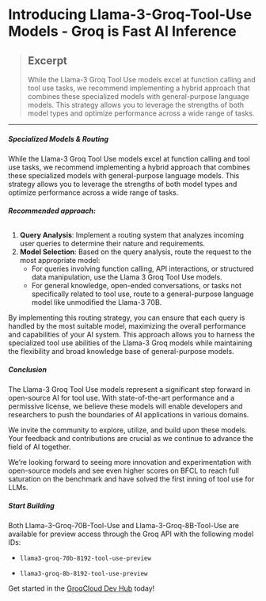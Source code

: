 
# Introducing Llama-3-Groq-Tool-Use Models - Groq is Fast AI Inference

> ## Excerpt
> While the Llama-3 Groq Tool Use models excel at function calling and tool use tasks, we recommend implementing a hybrid approach that combines these specialized models with general-purpose language models. This strategy allows you to leverage the strengths of both model types and optimize performance across a wide range of tasks.

---
##### **Specialized Models & Routing**

While the Llama-3 Groq Tool Use models excel at function calling and tool use tasks, we recommend implementing a hybrid approach that combines these specialized models with general-purpose language models. This strategy allows you to leverage the strengths of both model types and optimize performance across a wide range of tasks.

###### **Recommended approach:**

1.  **Query Analysis**: Implement a routing system that analyzes incoming user queries to determine their nature and requirements.
2.  **Model Selection**: Based on the query analysis, route the request to the most appropriate model:
    -   For queries involving function calling, API interactions, or structured data manipulation, use the Llama 3 Groq Tool Use models.
    -   For general knowledge, open-ended conversations, or tasks not specifically related to tool use, route to a general-purpose language model like unmodified the Llama-3 70B.

By implementing this routing strategy, you can ensure that each query is handled by the most suitable model, maximizing the overall performance and capabilities of your AI system. This approach allows you to harness the specialized tool use abilities of the Llama-3 Groq models while maintaining the flexibility and broad knowledge base of general-purpose models.

##### **Conclusion**

The Llama-3 Groq Tool Use models represent a significant step forward in open-source AI for tool use. With state-of-the-art performance and a permissive license, we believe these models will enable developers and researchers to push the boundaries of AI applications in various domains.

We invite the community to explore, utilize, and build upon these models. Your feedback and contributions are crucial as we continue to advance the field of AI together.

We’re looking forward to seeing more innovation and experimentation with open-source models and see even higher scores on BFCL to reach full saturation on the benchmark and have solved the first inning of tool use for LLMs.  

##### Start Building

Both Llama-3-Groq-70B-Tool-Use and Llama-3-Groq-8B-Tool-Use are available for preview access through the Groq API with the following model IDs:

-   ```
    llama3-groq-70b-8192-tool-use-preview
    ```
    
-   ```
    llama3-groq-8b-8192-tool-use-preview
    ```
    

Get started in the [GroqCloud Dev Hub](http://console.groq.com/) today!
